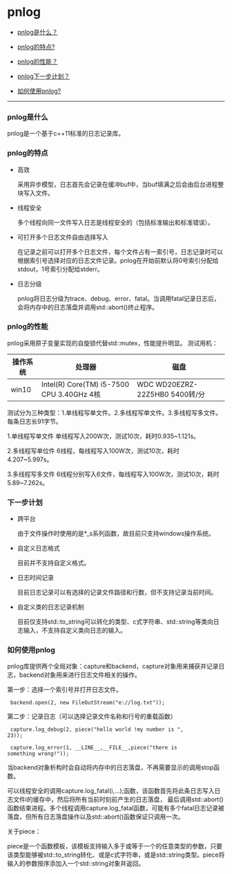 ﻿# pnlog
* [pnlog是什么？](#what-is-pnlog)

* [pnlog的特点?](#characteristic)

* [pnlog的性能？](#performance)

* [pnlog下一步计划？](#next-step)

* [如何使用pnlog?](#how-to-use-pnlog)
***
### <span id = "what-is-pnlog"> pnlog是什么</span> #
pnlog是一个基于c++11标准的日志记录库。
### <span id = "characteristic"> pnlog的特点</span> #
* 高效

    采用异步模型，日志首先会记录在缓冲buf中，当buf填满之后会由后台进程整块写入文件。

* 线程安全

    多个线程向同一文件写入日志是线程安全的（包括标准输出和标准错误）。

* 可打开多个日志文件自由选择写入

    在记录之前可以打开多个日志文件，每个文件占有一索引号，日志记录时可以根据索引号选择对应的日志文件记录。pnlog在开始前默认将0号索引分配给stdout，1号索引分配给stderr。
    
* 日志分级

    pnlog将日志分级为trace、debug、error、fatal。当调用fatal记录日志后，会将内存中的日志落盘并调用std::abort()终止程序。
    
### <span id = "performance">pnlog的性能</span> #
pnlog采用原子变量实现的自旋锁代替std::mutex，性能提升明显。
测试用机：

 操作系统 | 处理器 | 磁盘
------| ------ | ------
win10 | Intel(R) Core(TM) i5-7500 CPU 3.40GHz 4核 | WDC WD20EZRZ-22Z5HB0 5400转/分

测试分为三种类型：1.单线程写单文件。2.多线程写单文件。3.多线程写多文件。每条日志长91字节。

1.单线程写单文件
单线程写入200W次，测试10次，耗时0.935~1.121s。

2.多线程写单位件
6线程，每线程写入100W次，测试10次，耗时4.207~5.997s。

3.多线程写多文件
6线程分别写入6文件，每线程写入100W次，测试10次，耗时5.89~7.262s。

### <span id = "next-step">下一步计划</span>
* 跨平台

    由于文件操作时使用的是*_s系列函数，故目前只支持windows操作系统。
* 自定义日志格式
    
    目前并不支持自定义格式。
    
* 日志时间记录
    
    目前日志记录可以有选择的记录文件路径和行数，但不支持记录当前时间。
    
* 自定义类的日志记录机制
    
    目前仅支持std::to_string可以转化的类型、c式字符串、std::string等类向日志输入，不支持自定义类向日志的输入。
    
### <span id = "how-to-use-pnlog"> 如何使用pnlog</span> #
pnlog库提供两个全局对象：capture和backend，capture对象用来捕获并记录日志，backend对象用来进行日志文件相关的操作。

第一步：选择一个索引号并打开日志文件。

<code> backend.open(2, new FileOutStream("e://log.txt")); </code>

第二步：记录日志（可以选择记录文件名称和行号的重载函数）

<code>	capture.log_debug(2, piece("hello world !my number is ", 23));</code>

<code>  capture.log_error(1, \_\_LINE\_\_,\_\_FILE\_\_,piece("there is something wrong!"));</code>

当backend对象析构时会自动将内存中的日志落盘，不再需要显示的调用stop函数。

可以线程安全的调用capture.log_fatal(i,...);函数，该函数首先将此条日志写入日志文件i的缓存中，然后将所有当前时刻前产生的日志落盘，
最后调用std::abort()函数结束进程。多个线程调用capture.log_fatal函数，可能有多个fatal日志记录被落盘，但所有日志落盘操作以及std::abort()函数保证只调用一次。

关于piece：

piece是一个函数模板，该模板支持输入多于或等于一个的任意类型的参数，只要该类型能够被std::to_string转化、或是c式字符串，或是std::string类型。piece将输入的参数按序添加入一个std::string对象并返回。